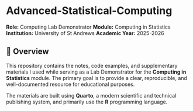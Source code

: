 # Advanced-Statistical-Computing
 
**Role:** Computing Lab Demonstrator 
**Module:** Computing in Statistics  
**Institution:** University of St Andrews 
**Academic Year:** 2025-2026

## 📖 Overview

This repository contains the notes, code examples, and supplementary materials I used while serving as a Lab Demonstrator for the **Computing in Statistics** module. The primary goal is to provide a clear, reproducible, and well-documented resource for educational purposes.

The materials are built using **Quarto**, a modern scientific and technical publishing system, and primarily use the **R** programming language.
